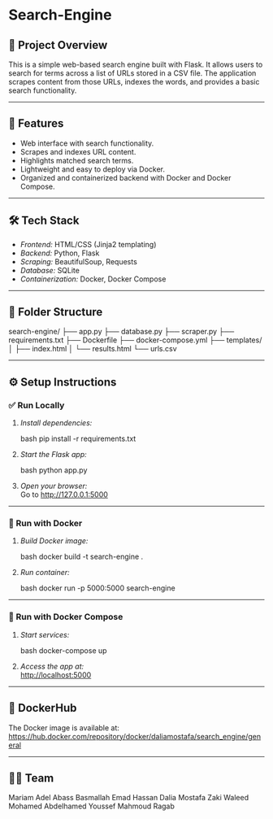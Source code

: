 # Search-Engine

## 📌 Project Overview

This is a simple web-based search engine built with Flask. It allows users to search for terms across a list of URLs stored in a CSV file. The application scrapes content from those URLs, indexes the words, and provides a basic search functionality.

---

## 🚀 Features

- Web interface with search functionality.
- Scrapes and indexes URL content.
- Highlights matched search terms.
- Lightweight and easy to deploy via Docker.
- Organized and containerized backend with Docker and Docker Compose.

---

## 🛠 Tech Stack

- *Frontend:* HTML/CSS (Jinja2 templating)
- *Backend:* Python, Flask
- *Scraping:* BeautifulSoup, Requests
- *Database:* SQLite
- *Containerization:* Docker, Docker Compose

---

## 📁 Folder Structure


search-engine/
├── app.py
├── database.py
├── scraper.py
├── requirements.txt
├── Dockerfile
├── docker-compose.yml
├── templates/
│   ├── index.html
│   └── results.html
└── urls.csv


---

## ⚙ Setup Instructions

### ✅ Run Locally

1. *Install dependencies:*

   bash
   pip install -r requirements.txt
   

2. *Start the Flask app:*

   bash
   python app.py
   

3. *Open your browser:*  
   Go to http://127.0.0.1:5000

---

### 🐳 Run with Docker

1. *Build Docker image:*

   bash
   docker build -t search-engine .
   

2. *Run container:*

   bash
   docker run -p 5000:5000 search-engine
   

---

### 🧩 Run with Docker Compose

1. *Start services:*

   bash
   docker-compose up
   

2. *Access the app at:*  
   [http://localhost:5000](http://localhost:5000)

---

## 🐙 DockerHub

The Docker image is available at:  
https://hub.docker.com/repository/docker/daliamostafa/search_engine/general

---

## 👨‍💻 Team
Mariam Adel Abass
Basmallah Emad Hassan
Dalia Mostafa Zaki
Waleed Mohamed Abdelhamed
Youssef Mahmoud Ragab
